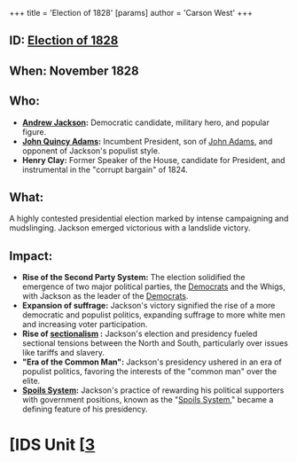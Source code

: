 +++
 title = 'Election of 1828'
[params]
	author = 'Carson West'
+++
## ID: [Election of 1828](./../election-of-1828/) 
## When: November 1828

## Who: 
* **[Andrew Jackson](./../andrew-jackson/):** Democratic candidate, military hero, and popular figure.
* **[John Quincy Adams](./../john-quincy-adams/):** Incumbent President, son of [John Adams](./../john-adams/), and opponent of Jackson's populist style.
* **Henry Clay:** Former Speaker of the House, candidate for President, and instrumental in the "corrupt bargain" of 1824.

## What: 
A highly contested presidential election marked by intense campaigning and mudslinging. Jackson emerged victorious with a landslide victory.

## Impact: 
* **Rise of the Second Party System:** The election solidified the emergence of two major political parties, the [Democrats](./../democrats/) and the Whigs, with Jackson as the leader of the [Democrats](./../democrats/). 
* **Expansion of suffrage:** Jackson's victory signified the rise of a more democratic and populist politics, expanding suffrage to more white men and increasing voter participation.
* **Rise of  [sectionalism](./../sectionalism/) :**  Jackson's election and presidency fueled sectional tensions between the North and South, particularly over issues like tariffs and slavery. 
* **"Era of the Common Man":**  Jackson's presidency ushered in an era of populist politics, favoring the interests of the "common man" over the elite. 
* **[Spoils System](./../spoils-system/):** Jackson's practice of rewarding his political supporters with government positions, known as the "[Spoils System](./../spoils-system/)," became a defining feature of his presidency. 

# [IDS Unit [[3](./../ids-unit-[[3/)